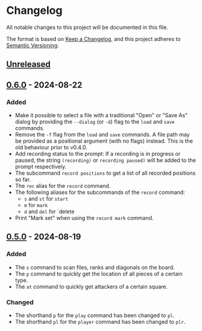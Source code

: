 # Changelog

All notable changes to this project will be documented in this file.

The format is based on [Keep a Changelog](https://keepachangelog.com/en/1.1.0/),
and this project adheres to [Semantic Versioning](https://semver.org/spec/v2.0.0.html).

## [Unreleased]

## [0.6.0] - 2024-08-22

### Added

- Make it possible to select a file with a traditional "Open" or "Save As" dialog by providing the
  `--dialog` (or `-d`) flag to the `load` and `save` commands.
- Remove the `-f` flag from the `load` and `save` commands. A file path may be provided as a
  positional argument (with no flags) instead. This is the old behaviour prior to v0.4.0.
- Add recording status to the prompt: If a recording is in progress or paused, the string
  `(recording)` or `recording paused)` will be added to the prompt respectively.
- The subcommand `record positions` to get a list of all recorded positions so far.
- The `rec` alias for the `record` command.
- The following aliases for the subcommands of the `record` command:
  - `s` and `st` for `start`
  - `m` for `mark`
  - `d` and `del` for `delete
- Print "Mark set" when using the `record mark` command.

## [0.5.0] - 2024-08-19

### Added

- The `s` command to scan files, ranks and diagonals on the board.
- The `p` command to quickly get the location of all pieces of a certain type.
- The `at` command to quickly get attackers of a certain square.

### Changed

- The shorthand `p` for the `play` command has been changed to `pl`.
- The shorthand `pl` for the `player` command has been changed to `plr`.

[unreleased]: https://github.com/tage64/chess-cli/compare/v0.6.0...HEAD
[0.6.0]: https://github.com/tage64/chess-cli/compare/v0.6.0...v0.5.0
[0.5.0]: https://github.com/tage64/chess-cli/compare/v0.5.0...v0.4.2

